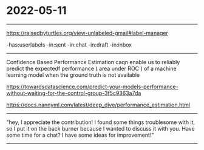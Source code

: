 # 2022-05-11

___

https://raisedbyturtles.org/view-unlabeled-gmail#label-manager


-has:userlabels -in:sent -in:chat -in:draft -in:inbox




___

Confidence Based Performance Estimation caqn enable us to reliably predict the expectedf performance ( area under ROC ) of a machine learning model when the ground truth is not available

https://towardsdatascience.com/predict-your-models-performance-without-waiting-for-the-control-group-3f5c9363a7da

https://docs.nannyml.com/latest/deep_dive/performance_estimation.html

___


"hey, I appreciate the contribution! I found some things troublesome with it, so I put it on the back burner because I wanted to discuss it with you. Have some time for a chat? I have some ideas for improvement!"


___

